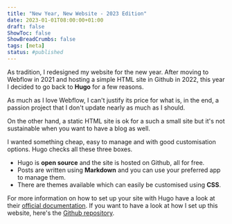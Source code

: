 ```yaml
---
title: "New Year, New Website - 2023 Edition"
date: 2023-01-01T08:00:00+01:00
draft: false
ShowToc: false
ShowBreadCrumbs: false
tags: [meta]
status: #published
---
```


As tradition, I redesigned my website for the new year. After moving to Webflow in 2021 and hosting a simple HTML site in Github in 2022, this year I decided to go back to **Hugo** for a few reasons.

As much as I love Webflow, I can't justify its price for what is, in the end, a passion project that I don't update nearly as much as I should.

On the other hand, a static HTML site is ok for a such a small site but it's not sustainable when you want to have a blog as well.

I wanted something cheap, easy to manage and with good customisation options. Hugo checks all these three boxes.

- Hugo is **open source** and the site is hosted on Github, all for free.
- Posts are written using **Markdown** and you can use your preferred app to manage them.
- There are themes available which can easily be customised using **CSS**.

For more information on how to set up your site with Hugo have a look at their [official documentation](https://gohugo.io/documentation/). If you want to have a look at how I set up this website, here's the [Github repository](https://github.com/francesco-puppo/website).